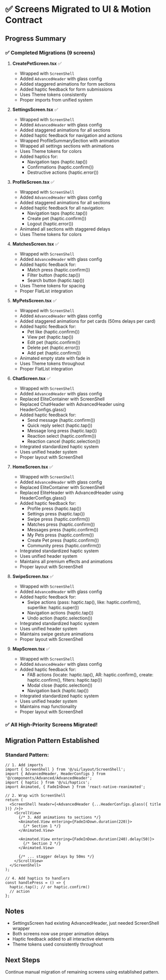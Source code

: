 # ✅ Screens Migrated to UI & Motion Contract

## Progress Summary

### ✅ Completed Migrations (9 screens)

1. **CreatePetScreen.tsx** ✅
   - Wrapped with `ScreenShell`
   - Added `AdvancedHeader` with glass config
   - Added staggered animations for form sections
   - Added haptic feedback for form submissions
   - Uses Theme tokens consistently
   - Proper imports from unified system

2. **SettingsScreen.tsx** ✅
   - Wrapped with `ScreenShell`
   - Added `AdvancedHeader` with glass config
   - Added staggered animations for all sections
   - Added haptic feedback for navigation and actions
   - Wrapped ProfileSummarySection with animation
   - Wrapped all settings sections with animations
   - Uses Theme tokens for colors
   - Added haptics for:
     - Navigation taps (haptic.tap())
     - Confirmations (haptic.confirm())
     - Destructive actions (haptic.error())

3. **ProfileScreen.tsx** ✅
   - Wrapped with `ScreenShell`
   - Added `AdvancedHeader` with glass config
   - Added staggered animations for all sections
   - Added haptic feedback for all navigation:
     - Navigation taps (haptic.tap())
     - Create pet (haptic.confirm())
     - Logout (haptic.error())
   - Animated all sections with staggered delays
   - Uses Theme tokens for colors

4. **MatchesScreen.tsx** ✅
   - Wrapped with `ScreenShell`
   - Added `AdvancedHeader` with glass config
   - Added haptic feedback for:
     - Match press (haptic.confirm())
     - Filter button (haptic.tap())
     - Search button (haptic.tap())
   - Uses Theme tokens for spacing
   - Proper FlatList integration

5. **MyPetsScreen.tsx** ✅
   - Wrapped with `ScreenShell`
   - Added `AdvancedHeader` with glass config
   - Added staggered animations for pet cards (50ms delays per card)
   - Added haptic feedback for:
     - Pet like (haptic.confirm())
     - View pet (haptic.tap())
     - Edit pet (haptic.confirm())
     - Delete pet (haptic.error())
     - Add pet (haptic.confirm())
   - Animated empty state with fade in
   - Uses Theme tokens throughout
   - Proper FlatList integration

6. **ChatScreen.tsx** ✅
   - Wrapped with `ScreenShell`
   - Added `AdvancedHeader` with glass config
   - Replaced EliteContainer with ScreenShell
   - Replaced ChatHeader with AdvancedHeader using HeaderConfigs.glass()
   - Added haptic feedback for:
     - Send message (haptic.confirm())
     - Quick reply select (haptic.tap())
     - Message long press (haptic.tap())
     - Reaction select (haptic.confirm())
     - Reaction cancel (haptic.selection())
   - Integrated standardized haptic system
   - Uses unified header system
   - Proper layout with ScreenShell

7. **HomeScreen.tsx** ✅
   - Wrapped with `ScreenShell`
   - Added `AdvancedHeader` with glass config
   - Replaced EliteContainer with ScreenShell
   - Replaced EliteHeader with AdvancedHeader using HeaderConfigs.glass()
   - Added haptic feedback for:
     - Profile press (haptic.tap())
     - Settings press (haptic.tap())
     - Swipe press (haptic.confirm())
     - Matches press (haptic.confirm())
     - Messages press (haptic.confirm())
     - My Pets press (haptic.confirm())
     - Create Pet press (haptic.confirm())
     - Community press (haptic.confirm())
   - Integrated standardized haptic system
   - Uses unified header system
   - Maintains all premium effects and animations
   - Proper layout with ScreenShell

8. **SwipeScreen.tsx** ✅
   - Wrapped with `ScreenShell`
   - Added `AdvancedHeader` with glass config
   - Added haptic feedback for:
     - Swipe actions (pass: haptic.tap(), like: haptic.confirm(), superlike: haptic.super())
     - Navigation actions (haptic.tap())
     - Undo action (haptic.selection())
   - Integrated standardized haptic system
   - Uses unified header system
   - Maintains swipe gesture animations
   - Proper layout with ScreenShell

9. **MapScreen.tsx** ✅
   - Wrapped with `ScreenShell`
   - Added `AdvancedHeader` with glass config
   - Added haptic feedback for:
     - FAB actions (locate: haptic.tap(), AR: haptic.confirm(), create: haptic.confirm(), filters: haptic.tap())
     - Modal close (haptic.selection())
     - Navigation back (haptic.tap())
   - Integrated standardized haptic system
   - Uses unified header system
   - Maintains map functionality
   - Proper layout with ScreenShell

### ✅ All High-Priority Screens Migrated!

## Migration Pattern Established

### Standard Pattern:

```tsx
// 1. Add imports
import { ScreenShell } from '@/ui/layout/ScreenShell';
import { AdvancedHeader, HeaderConfigs } from '@/components/Advanced/AdvancedHeader';
import { haptic } from '@/ui/haptics';
import Animated, { FadeInDown } from 'react-native-reanimated';

// 2. Wrap with ScreenShell
return (
  <ScreenShell header={<AdvancedHeader {...HeaderConfigs.glass({ title })} />}>
    <ScrollView>
      {/* 3. Add animations to sections */}
      <Animated.View entering={FadeInDown.duration(220)}>
        {/* Section 1 */}
      </Animated.View>
      
      <Animated.View entering={FadeInDown.duration(240).delay(50)}>
        {/* Section 2 */}
      </Animated.View>
      
      {/* ... stagger delays by 50ms */}
    </ScrollView>
  </ScreenShell>
);

// 4. Add haptics to handlers
const handlePress = () => {
  haptic.tap(); // or haptic.confirm()
  // action
};
```

## Notes

- SettingsScreen had existing AdvancedHeader, just needed ScreenShell wrapper
- Both screens now use proper animation delays
- Haptic feedback added to all interactive elements
- Theme tokens used consistently throughout

## Next Steps

Continue manual migration of remaining screens using established pattern.

